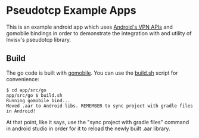 # Pseudotcp Example Apps

This is an example android app which uses [Android's VPN APIs](https://developer.android.com/develop/connectivity/vpn) and gomobile bindings in order to demonstrate the integration with and utility of Invisv's pseudotcp library.


## Build
The go code is built with [gomobile](https://pkg.go.dev/golang.org/x/mobile/cmd/gomobile). You can use the [build.sh](./app/src/go/build.sh) script for convenience:
```
$ cd app/src/go
app/src/go $ build.sh
Running gomobile bind...
Moved .aar to Android libs. REMEMBER to sync project with gradle files in Android!
```
At that point, like it says, use the "sync project with gradle files" command in android studio in order for it to reload the newly built .aar library.
